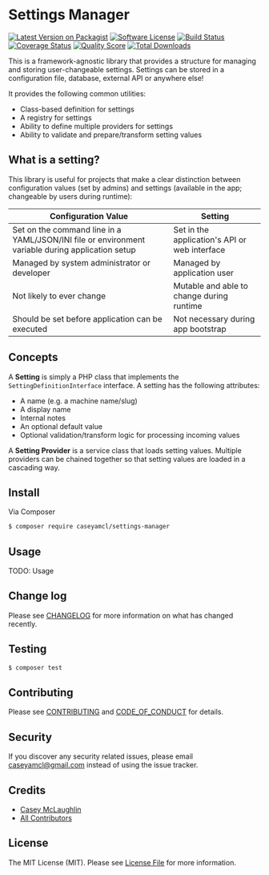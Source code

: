 # Settings Manager

[![Latest Version on Packagist][ico-version]][link-packagist]
[![Software License][ico-license]](LICENSE.md)
[![Build Status][ico-travis]][link-travis]
[![Coverage Status][ico-scrutinizer]][link-scrutinizer]
[![Quality Score][ico-code-quality]][link-code-quality]
[![Total Downloads][ico-downloads]][link-downloads]

This is a framework-agnostic library that provides a structure for managing and storing user-changeable settings.
Settings can be stored in a configuration file, database, external API or anywhere else! 

It provides the following common utilities:

* Class-based definition for settings
* A registry for settings
* Ability to define multiple providers for settings
* Ability to validate and prepare/transform setting values 

## What is a setting?

This library is useful for projects that make a clear distinction between configuration values (set by admins)
and settings (available in the app; changeable by users during runtime):

| Configuration Value                                                                              | Setting                                                            |
| ------------------------------------------------------------------------------------------------ | ------------------------------------------------------------------ |
| Set on the command line in a YAML/JSON/INI file or environment variable during application setup | Set in the application's API or web interface                      |
| Managed by system administrator or developer                                                     | Managed by application user                                        |
| Not likely to ever change                                                                        | Mutable and able to change during runtime                          |
| Should be set before application can be executed                                                 | Not necessary during app bootstrap                                 |

## Concepts

A **Setting** is simply a PHP class that implements the `SettingDefinitionInterface` interface.
A setting has the following attributes:

* A name (e.g. a machine name/slug)
* A display name
* Internal notes
* An optional default value
* Optional validation/transform logic for processing incoming values

A **Setting Provider** is a service class that loads setting values.  Multiple providers can be chained together so that
setting values are loaded in a cascading way.

## Install

Via Composer

``` bash
$ composer require caseyamcl/settings-manager
```

## Usage

TODO: Usage

## Change log

Please see [CHANGELOG](CHANGELOG.md) for more information on what has changed recently.

## Testing

``` bash
$ composer test
```

## Contributing

Please see [CONTRIBUTING](CONTRIBUTING.md) and [CODE_OF_CONDUCT](CODE_OF_CONDUCT.md) for details.

## Security

If you discover any security related issues, please email caseyamcl@gmail.com instead of using the issue tracker.

## Credits

- [Casey McLaughlin][link-author]
- [All Contributors][link-contributors]

## License

The MIT License (MIT). Please see [License File](LICENSE.md) for more information.

[ico-version]: https://img.shields.io/packagist/v/caseyamcl/settings-manager.svg?style=flat-square
[ico-license]: https://img.shields.io/badge/license-MIT-brightgreen.svg?style=flat-square
[ico-travis]: https://img.shields.io/travis/caseyamcl/settings-manager/master.svg?style=flat-square
[ico-scrutinizer]: https://img.shields.io/scrutinizer/coverage/g/caseyamcl/settings-manager.svg?style=flat-square
[ico-code-quality]: https://img.shields.io/scrutinizer/g/caseyamcl/settings-manager.svg?style=flat-square
[ico-downloads]: https://img.shields.io/packagist/dt/caseyamcl/settings-manager.svg?style=flat-square

[link-packagist]: https://packagist.org/packages/caseyamcl/settings-manager
[link-travis]: https://travis-ci.org/caseyamcl/settings-manager
[link-scrutinizer]: https://scrutinizer-ci.com/g/caseyamcl/settings-manager/code-structure
[link-code-quality]: https://scrutinizer-ci.com/g/caseyamcl/settings-manager
[link-downloads]: https://packagist.org/packages/caseyamcl/settings-manager
[link-author]: https://github.com/caseyamcl
[link-contributors]: ../../contributors
